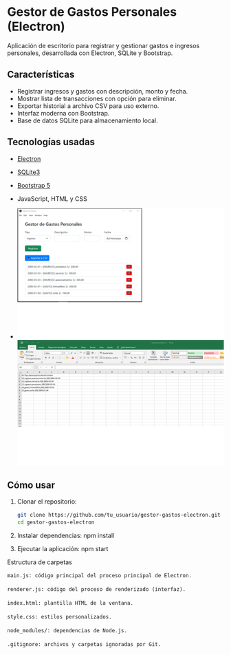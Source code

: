 # Gestor de Gastos Personales (Electron)

Aplicación de escritorio para registrar y gestionar gastos e ingresos personales, desarrollada con Electron, SQLite y Bootstrap.

## Características

- Registrar ingresos y gastos con descripción, monto y fecha.
- Mostrar lista de transacciones con opción para eliminar.
- Exportar historial a archivo CSV para uso externo.
- Interfaz moderna con Bootstrap.
- Base de datos SQLite para almacenamiento local.

## Tecnologías usadas

- [Electron](https://www.electronjs.org/)
- [SQLite3](https://www.sqlite.org/index.html)
- [Bootstrap 5](https://getbootstrap.com/)
- JavaScript, HTML y CSS

- ![Pantalla Registro](assets/registro.png)
![Pantalla Transacciones](assets/transaccion_csv.png)


## Cómo usar

1. Clonar el repositorio:
   ```bash
   git clone https://github.com/tu_usuario/gestor-gastos-electron.git
   cd gestor-gastos-electron

2. Instalar dependencias:
npm install

3. Ejecutar la aplicación:
npm start

Estructura de carpetas

    main.js: código principal del proceso principal de Electron.

    renderer.js: código del proceso de renderizado (interfaz).

    index.html: plantilla HTML de la ventana.

    style.css: estilos personalizados.

    node_modules/: dependencias de Node.js.

    .gitignore: archivos y carpetas ignoradas por Git.



